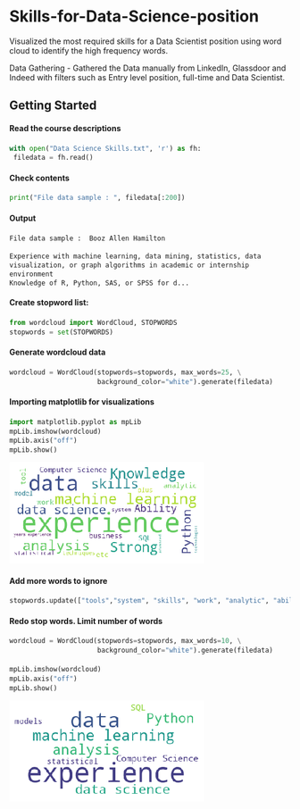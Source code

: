 # Skills-for-Data-Science-position

Visualized the most required skills for a Data Scientist position using word cloud to identify the high frequency words.

Data Gathering - Gathered the Data manually from LinkedIn, Glassdoor and Indeed with filters such as Entry level position, full-time and Data Scientist.

## Getting Started

#### Read the course descriptions

```python
with open("Data Science Skills.txt", 'r') as fh:
 filedata = fh.read()
```

#### Check contents

```python
print("File data sample : ", filedata[:200])
```

#### Output

```
File data sample :  Booz Allen Hamilton

Experience with machine learning, data mining, statistics, data visualization, or graph algorithms in academic or internship environment
Knowledge of R, Python, SAS, or SPSS for d...
```

#### Create stopword list:

```python
from wordcloud import WordCloud, STOPWORDS
stopwords = set(STOPWORDS)
```

#### Generate wordcloud data

```python
wordcloud = WordCloud(stopwords=stopwords, max_words=25, \
                      background_color="white").generate(filedata)
```

#### Importing matplotlib for visualizations

```python
import matplotlib.pyplot as mpLib
mpLib.imshow(wordcloud)
mpLib.axis("off")
mpLib.show()
```

![alt text](./img1.PNG "Logo Title Text 1")

#### Add more words to ignore

```python
stopwords.update(["tools","system", "skills", "work", "analytic", "ability", "model", "plus","technologies", "business", "etc", "advanced", "strong","knowledge"])
```

#### Redo stop words. Limit number of words

```python
wordcloud = WordCloud(stopwords=stopwords, max_words=10, \
                      background_color="white").generate(filedata)

mpLib.imshow(wordcloud)
mpLib.axis("off")
mpLib.show()
```

![alt text](./img2.PNG "Logo Title Text 1")
